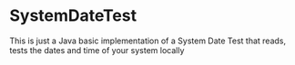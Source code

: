 # SystemDateTest
This is just a Java basic implementation of a System Date Test that reads, tests the dates and time of your  system locally 
